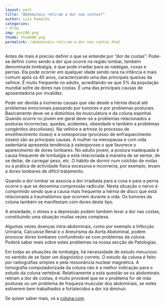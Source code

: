 ```yaml
---
layout: post
title: "Abdominais retiram a dor nas costas?"
author: Luís Ramalho
categories: 
- blog
img: post08.png
thumb: thumb08.png
permalink: /abdominais-retiram-a-dor-nas-costas.html
---
```


Antes de mais é preciso definir o que se entende por “dor de costas”. Pode-se definir como sendo a dor que ocorre na região lombar, também denominada lombalgia, e que pode irradiar para as nádegas, coxas e pernas. Ela pode ocorrer em qualquer idade sendo rara na infância e mais comum após os 40 anos, caracterizando uma das principais queixas da velhice. É muito frequente no adulto, acreditando-se que 5% da população mundial sofre de dores nas costas. É uma das principais causas de aposentadoria por invalidez.

Pode ser devida a inúmeras causas que vão desde a hérnia discal até problemas emocionais passando por tumores e por problemas posturais. Basicamente deve-se a distúrbios da musculatura e da coluna espinhal. Quando ocorre no jovem em geral deve-se a problemas relacionados a posturas incorrectas, quedas, acidentes, obesidade e também a problemas congénitos (escolioses). Na velhice a artrose (o processo de envelhecimento ósseo) e a osteoporose (processo de enfraquecimento ósseo) são as principais causas. A mulher na menopausa e com vida sedentária apresenta tendência à osteoporose o que favorece o aparecimento de dores lombares.
No adulto jovem, a postura inadequada é causa frequente de lombalgia e está relacionada à maneira de se sentar, de se deitar, de carregar peso, etc. O hábito de dormir num colchão de molas ou a prática de actividade física excessiva e incorrecta, por exemplo, levam a dores lombares de difícil tratamento.

Quando a dor lombar se associa a dor irradiada para a coxa e para a perna ocorre o que se denomina compressão radicular. Nesta situação o nervo é comprimido sendo que a causa mais frequente a hérnia de disco que está relacionada a traumatismos que ocorrem durante a vida. Os tumores da coluna também se manifestam com dores deste tipo. 

A ansiedade, o stress e a depressão podem também levar a dor nas costas, constituindo uma situação muitas vezes complexa.

Algumas vezes doenças intra-abdominais, como por exemplo a Infecção Urinária, Calculose Renal e o Aneurisma da Aorta Abdominal, podem provocar dores lombares confundindo-se com problemas da coluna. Poderá saber mais sobre estes problemas na nossa secção de Patologias.

Em todas as situações de lombalgia, há necessidade de estudo minucioso no sentido de se fazer um diagnóstico correto. O estudo da coluna é feito por radiografias simples e pela ressonância nuclear magnética. 
A tomografia computadorizada da coluna não é a melhor indicação para o estudo da coluna vertebral.
Relativamente a esta questão se os abdominais retiram a dor de costas, é muito provável que se o problema for de más posturas ou um problema de fraqueza muscular dos abdominais, se estes estiverem bem trabalhados e fortalecidos a dor irá diminuir.

Se quiser saber mais, vá a <a href="http://www.coluna.com">coluna.com</a>.
